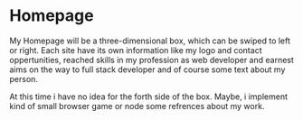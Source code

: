 # Homepage
My Homepage will be a three-dimensional box, which can be swiped to left or right. Each site have its own information like my logo and contact oppertunities, reached skills in my profession as web developer and earnest aims on the way to full stack developer and of course some text about my person.

At this time i have no idea for the forth side of the box. Maybe, i implement kind of small browser game or node some refrences about my work.

